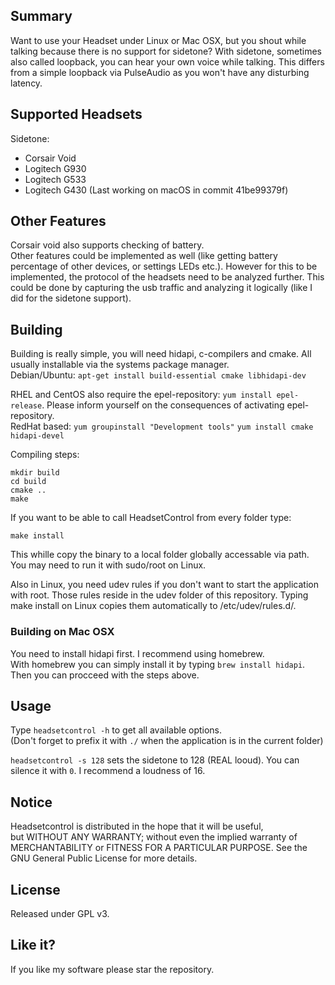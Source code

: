 ## Summary

Want to use your Headset under Linux or Mac OSX, but you shout while talking because there is no support for sidetone? With sidetone, sometimes also called loopback, you can hear your own voice while
talking. This differs from a simple loopback via PulseAudio as you won't have any disturbing latency.

## Supported Headsets

Sidetone:
- Corsair Void
- Logitech G930
- Logitech G533
- Logitech G430 (Last working on macOS in commit 41be99379f)

## Other Features

Corsair void also supports checking of battery.\
Other features could be implemented as well (like getting battery percentage of other devices, or settings LEDs etc.). However for this to be implemented, the protocol of the headsets need to be analyzed further. This could be done by capturing the usb traffic and analyzing it logically (like I did for the sidetone support).

## Building

Building is really simple, you will need hidapi, c-compilers and cmake.  All usually installable via the systems package manager.\
Debian/Ubuntu: `apt-get install build-essential cmake libhidapi-dev`

RHEL and CentOS also require the epel-repository: `yum install epel-release`. Please inform yourself on the consequences of activating epel-repository.\
RedHat based: `yum groupinstall "Development tools"` `yum install cmake hidapi-devel`

Compiling steps:
```
mkdir build
cd build
cmake ..
make
```

If you want to be able to call HeadsetControl from every folder type:
```
make install
```
This whille copy the binary to a local folder globally accessable via path. You may need to run it with sudo/root on Linux.

Also in Linux, you need udev rules if you don't want to start the application with root. Those rules reside in the udev folder of this repository. Typing make install on Linux copies them automatically to /etc/udev/rules.d/.

### Building on Mac OSX

You need to install hidapi first. I recommend using homebrew.\
With homebrew you can simply install it by typing `brew install hidapi`. Then you can procceed with the steps above.

## Usage

Type `headsetcontrol -h` to get all available options.\
(Don't forget to prefix it with `./` when the application is in the current folder)

`headsetcontrol -s 128` sets the sidetone to 128 (REAL looud). You can silence it with `0`. I recommend a loudness of 16.

## Notice
Headsetcontrol is distributed in the hope that it will be useful,\
but WITHOUT ANY WARRANTY; without even the implied warranty of\
MERCHANTABILITY or FITNESS FOR A PARTICULAR PURPOSE.  See the\
GNU General Public License for more details.

## License

Released under GPL v3.

## Like it?

If you like my software please star the repository.
